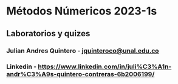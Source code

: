 #  Métodos Númericos 2023-1s
## Laboratorios y quizes 

### Julian Andres Quintero - jquinteroco@unal.edu.co
### Linkedin - https://www.linkedin.com/in/juli%C3%A1n-andr%C3%A9s-quintero-contreras-6b2006199/
